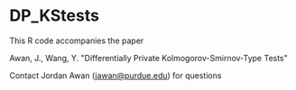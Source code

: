 # DP_KStests

This R code accompanies the paper

Awan, J., Wang, Y. "Differentially Private Kolmogorov-Smirnov-Type Tests"

Contact Jordan Awan (jawan@purdue.edu) for questions
